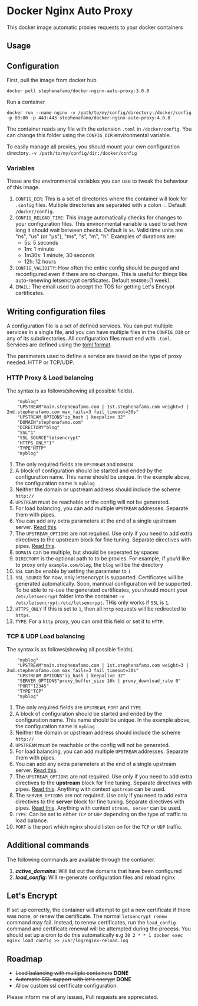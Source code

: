 # **Docker Nginx Auto Proxy**
This docker image automatic proxies requests to your docker containers

## Usage

## Configuration

First, pull the image from docker hub

    docker pull stephenafamo/docker-nginx-auto-proxy:3.0.0

Run a container

    docker run --name nginx -v /path/to/my/config/directory:/docker/config -p 80:80 -p 443:443 stephenafamo/docker-nginx-auto-proxy:4.0.0

The container reads any file with the extension `.toml` in `/docker/config`. You can change this folder using the `CONFIG_DIR` environmental variable.

To easily manage all proxies, you should mount your own configuration directory.
`-v /path/to/my/config/dir:/docker/config`

### Variables

These are the environmental variables you can use to tweak the behaviour of this image.

1. `CONFIG_DIR`: This is a set of directories where the container will look for `.config` files. Multiple directories are separated with a colon `:`. Default `/docker/config`.
2. `CONFIG_RELOAD_TIME`: This image automatically checks for changes to your configuration files. This environmental variable is used to set how long it should wait between checks. Default is `5s`. Valid time units are "ns", "us" (or "µs"), "ms", "s", "m", "h". Examples of durations are:
    * 5s: 5 seconds
    * 1m: 1 minute
    * 1m30s: 1 minute, 30 seconds
    * 12h: 12 hours
3. `CONFIG_VALIDITY`: How often the entire config should be purged and reconfigured even if there are no changes. This is useful for things like auto-renewing letsencrypt certificates. Default `604800s`(1 week).
4. `EMAIL`: The email used to accept the TOS for getting Let's Encrypt certificates.


## Writing configuration files

A configuration file is a set of defined services. You can put multiple services in a single file, and you can have multiple files in the `CONFIG_DIR` or any of its subdirectories. All configuration files must end with `.toml`.  Services are defined using the [toml format](https://github.com/toml-lang/toml).

The parameters used to define a service are based on the type of proxy needed. HTTP or TCP/UDP. 

### HTTP Proxy & Load balancing

The syntax is as follows(showing all possible fields).

        "myblog"
        "UPSTREAM"main.stephenafamo.com | 1st.stephenafamo.com weight=3 | 2nd.stephenafamo.com max_fails=3 fail_timeout=30s"
        "UPSTREAM_OPTIONS"ip_hash | keepalive 32"
        "DOMAIN"stephenafamo.com"
        "DIRECTORY"blog"
        "SSL"1"
        "SSL_SOURCE"letsencrypt"
        "HTTPS_ONLY"1"
        "TYPE"HTTP"
        "myblog"


1. The only required fields are `UPSTREAM` and `DOMAIN`
1. A block of configuration should be started and ended by the configuration name. This name should be unique. In the example above, the configuration name is `myblog`
2. Neither the domain or upstream address should include the scheme `http://`
3. `UPSTREAM` must be reachable or the config will not be generated.
4. For load balancing, you can add multiple `UPSTREAM` addresses. Separate them with pipes.
5. You can add any extra parameters at the end of a single upstream server. [Read this](http://nginx.org/en/docs/http/ngx_http_upstream_module.html#server).
6. The `UPSTREAM_OPTIONS` are not required. Use only if you need to add extra directives to the upstream block for fine tuning. Separate directives with pipes. [Read this](http://nginx.org/en/docs/http/ngx_http_upstream_module.html).
7. `DOMAIN` can be multiple, but should be seperated by spaces
8. `DIRECTORY` is the optional path to to be proxies. For example, if you'd like to proxy only `example.com/blog`, the `blog` will be the directory
9. `SSL` can be enable by setting the parameter to `1`
10. `SSL_SOURCE` for now, only letsencrypt is supported. Certificates will be generated automatically. Soon, mannual configuration will be supported. To be able to re-use the generated certificates, you should mount your `/etc/letsencrypt` folder into the container `-v /etc/letsencrypt:/etc/letsencrypt`. THis only works if `SSL` is `1`.
11. `HTTPS_ONLY` If this is set to `1`, then all `http` requests will be redirected to `https`.
12. `TYPE`: For a `http` proxy, you can omit this field or set it to `HTTP`.

### TCP & UDP Load balancing

The syntax is as follows(showing all possible fields).

        "myblog"
        "UPSTREAM"main.stephenafamo.com | 1st.stephenafamo.com weight=3 | 2nd.stephenafamo.com max_fails=3 fail_timeout=30s"
        "UPSTREAM_OPTIONS"ip_hash | keepalive 32"
        "SERVER_OPTIONS"proxy_buffer_size 16k | proxy_download_rate 0"
        "PORT"12345"
        "TYPE"TCP"
        "myblog"


1. The only required fields are `UPSTREAM`, `PORT` and `TYPE`.
1. A block of configuration should be started and ended by the configuration name. This name should be unique. In the example above, the configuration name is `myblog`
2. Neither the domain or upstream address should include the scheme `http://`
3. `UPSTREAM` must be reachable or the config will not be generated.
4. For load balancing, you can add multiple `UPSTREAM` addresses. Separate them with pipes.
5. You can add any extra parameters at the end of a single upstream server. [Read this](http://nginx.org/en/docs/http/ngx_http_upstream_module.html#server).
6. The `UPSTREAM_OPTIONS` are not required. Use only if you need to add extra directives to the **upstream** block for fine tuning. Separate directives with pipes. [Read this](http://nginx.org/en/docs/http/ngx_http_upstream_module.html). Anything with context `upstream` can be used.
7. The `SERVER_OPTIONS` are not required. Use only if you need to add extra directives to the **server** block for fine tuning. Separate directives with pipes. [Read this](http://nginx.org/en/docs/stream/ngx_stream_proxy_module.html). Anything with context `stream, server` can be used.
8. `TYPE`: Can be set to either `TCP` or `UDP` depending on the type of traffic to load balance.
9. `PORT` is the port which nginx should listen on for the `TCP` or `UDP` traffic.

## Additional commands 

The following commands are available through the contianer.

1. **_active_domains_**: Will list out the domains that have been configured
3. **_load_config_**: Will re-generate configuration files and reload nginx

## Let's Encrypt

If set up correctly, the container will attempt to get a new certificate if there was none, or renew the certificate.
The normal `letsencrypt renew` command may fail. Instead, to renew certificates, run the `load_config` command and certificate renewal will be attempted during the process. 
You should set up a cron to do this automatically e.g `30 2 * * 1 docker exec nginx load_config >> /var/log/nginx-reload.log`

## Roadmap

* ~~Load balancing with multiple containers~~ **DONE**
* ~~Automatic SSL support with let's encrypt~~ **DONE**
* Allow custom ssl certificate configuration.

Please inform me of any issues, Pull requests are appreciated.
